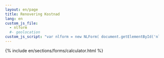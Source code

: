 ```yaml
---
layout: en/page
title: Renovering Kostnad
lang: en
custom_js_file:
  - nlform
  #- geolocation
custom_js_script: "var nlform = new NLForm( document.getElementById('nl-form'));"
---
```

{% include en/sections/forms/calculator.html %}